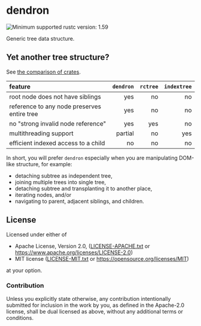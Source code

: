 # dendron

![Minimum supported rustc version: 1.59](https://img.shields.io/badge/rustc-1.59+-lightgray.svg)

Generic tree data structure.

## Yet another tree structure?

See [the comparison of crates](docs/comparison.md).

| feature | `dendron` | `rctree` | `indextree` |
|:--------|----------:|---------:|------------:|
| root node does not have siblings | yes | no | no |
| reference to any node preserves entire tree | yes | no | no |
| no "strong invalid node reference" | yes | yes | no |
| multithreading support | partial | no | yes |
| efficient indexed access to a child | no | no | no |

In short, you will prefer `dendron` especially when you are manipulating
DOM-like structure, for example:

* detaching subtree as independent tree,
* joining multiple trees into single tree,
* detaching subtree and transplanting it to another place,
* iterating nodes, and/or
* navigating to parent, adjacent siblings, and children.

## License

Licensed under either of

* Apache License, Version 2.0, ([LICENSE-APACHE.txt](LICENSE-APACHE.txt) or
  <https://www.apache.org/licenses/LICENSE-2.0>)
* MIT license ([LICENSE-MIT.txt](LICENSE-MIT.txt) or
  <https://opensource.org/licenses/MIT>)

at your option.

### Contribution

Unless you explicitly state otherwise, any contribution intentionally submitted
for inclusion in the work by you, as defined in the Apache-2.0 license, shall be
dual licensed as above, without any additional terms or conditions.
